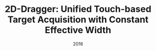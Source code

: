 ---
title:          "2D-Dragger: Unified Touch-based Target Acquisition with Constant Effective Width"
date:           2016
selected:       true
pub:            "MobileHCI"
pub_date:       "2016"
# abstract: >-
cover:          /assets/images/covers/2DDragger.png
authors:
- Qingkun SU
- Oscar Kin-Chung Au
- Pengfei Xu#
- Hongbo Fu
- Chiew-Lan Tai
links:
  # Paper: 
  # Project: http://vcc.szu.edu.cn/research/2016/2Ddragger
---